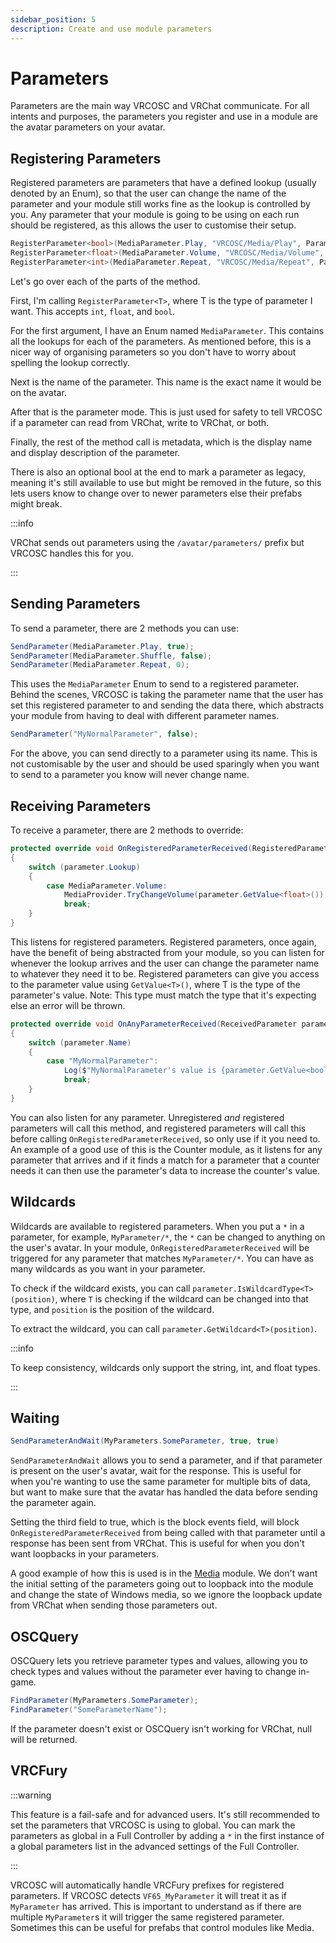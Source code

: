 ```yaml
---
sidebar_position: 5
description: Create and use module parameters
---
```


# Parameters
Parameters are the main way VRCOSC and VRChat communicate. For all intents and purposes, the parameters you register and use in a module are the avatar parameters on your avatar.

## Registering Parameters
Registered parameters are parameters that have a defined lookup (usually denoted by an Enum), so that the user can change the name of the parameter and your module still works fine as the lookup is controlled by you. Any parameter that your module is going to be using on each run should be registered, as this allows the user to customise their setup.

```csharp
RegisterParameter<bool>(MediaParameter.Play, "VRCOSC/Media/Play", ParameterMode.ReadWrite, "Play/Pause", "True for playing. False for paused");
RegisterParameter<float>(MediaParameter.Volume, "VRCOSC/Media/Volume", ParameterMode.ReadWrite, "Volume", "The volume of the process that is controlling the media");
RegisterParameter<int>(MediaParameter.Repeat, "VRCOSC/Media/Repeat", ParameterMode.ReadWrite, "Repeat", "0 - Disabled\n1 - Single\n2 - List");
```

Let's go over each of the parts of the method.

First, I'm calling `RegisterParameter<T>`, where T is the type of parameter I want. This accepts `int`, `float`, and `bool`.

For the first argument, I have an Enum named `MediaParameter`. This contains all the lookups for each of the parameters. As mentioned before, this is a nicer way of organising parameters so you don't have to worry about spelling the lookup correctly.

Next is the name of the parameter. This name is the exact name it would be on the avatar.

After that is the parameter mode. This is just used for safety to tell VRCOSC if a parameter can read from VRChat, write to VRChat, or both.

Finally, the rest of the method call is metadata, which is the display name and display description of the parameter.

There is also an optional bool at the end to mark a parameter as legacy, meaning it's still available to use but might be removed in the future, so this lets users know to change over to newer parameters else their prefabs might break.

:::info

VRChat sends out parameters using the `/avatar/parameters/` prefix but VRCOSC handles this for you.

:::

## Sending Parameters
To send a parameter, there are 2 methods you can use:

```csharp
SendParameter(MediaParameter.Play, true);
SendParameter(MediaParameter.Shuffle, false);
SendParameter(MediaParameter.Repeat, 0);
```

This uses the `MediaParameter` Enum to send to a registered parameter. Behind the scenes, VRCOSC is taking the parameter name that the user has set this registered parameter to and sending the data there, which abstracts your module from having to deal with different parameter names.

```csharp
SendParameter("MyNormalParameter", false);
```

For the above, you can send directly to a parameter using its name. This is not customisable by the user and should be used sparingly when you want to send to a parameter you know will never change name.

## Receiving Parameters
To receive a parameter, there are 2 methods to override:

```csharp
protected override void OnRegisteredParameterReceived(RegisteredParameter parameter)
{
    switch (parameter.Lookup)
    {
        case MediaParameter.Volume:
            MediaProvider.TryChangeVolume(parameter.GetValue<float>());
            break;
    }
}
```

This listens for registered parameters. Registered parameters, once again, have the benefit of being abstracted from your module, so you can listen for whenever the lookup arrives and the user can change the parameter name to whatever they need it to be. Registered parameters can give you access to the parameter value using `GetValue<T>()`, where T is the type of the parameter's value. Note: This type must match the type that it's expecting else an error will be thrown.


```csharp
protected override void OnAnyParameterReceived(ReceivedParameter parameter)
{
    switch (parameter.Name)
    {
        case "MyNormalParameter":
            Log($"MyNormalParameter's value is {parameter.GetValue<bool>()}")
            break;
    }
}
```

You can also listen for any parameter. Unregistered *and* registered parameters will call this method, and registered parameters will call this before calling `OnRegisteredParameterReceived`, so only use if it you need to. An example of a good use of this is the Counter module, as it listens for any parameter that arrives and if it finds a match for a parameter that a counter needs it can then use the parameter's data to increase the counter's value.

## Wildcards
Wildcards are available to registered parameters. When you put a `*` in a parameter, for example, `MyParameter/*`, the `*` can be changed to anything on the user's avatar.
In your module, `OnRegisteredParameterReceived` will be triggered for any parameter that matches `MyParameter/*`. You can have as many wildcards as you want in your parameter.

To check if the wildcard exists, you can call `parameter.IsWildcardType<T>(position)`, where `T` is checking if the wildcard can be changed into that type, and `position` is the position of the wildcard.

To extract the wildcard, you can call `parameter.GetWildcard<T>(position)`.

:::info

To keep consistency, wildcards only support the string, int, and float types.

:::

## Waiting
```csharp
SendParameterAndWait(MyParameters.SomeParameter, true, true)
```

`SendParameterAndWait` allows you to send a parameter, and if that parameter is present on the user's avatar, wait for the response. This is useful for when you're wanting to use the same parameter for multiple bits of data, but want to make sure that the avatar has handled the data before sending the parameter again.

Setting the third field to true, which is the block events field, will block `OnRegisteredParameterReceived` from being called with that parameter until a response has been sent from VRChat.
This is useful for when you don't want loopbacks in your parameters.

A good example of how this is used is in the [Media](https://github.com/VolcanicArts/VRCOSC-Modules/blob/main/VRCOSC.Modules/Media/MediaModule.cs#L178) module.
We don't want the initial setting of the parameters going out to loopback into the module and change the state of Windows media, so we ignore the loopback update from VRChat when sending those parameters out.

## OSCQuery
OSCQuery lets you retrieve parameter types and values, allowing you to check types and values without the parameter ever having to change in-game.

```csharp
FindParameter(MyParameters.SomeParameter);
FindParameter("SomeParameterName");
```

If the parameter doesn't exist or OSCQuery isn't working for VRChat, null will be returned.

## VRCFury

:::warning

This feature is a fail-safe and for advanced users. It's still recommended to set the parameters that VRCOSC is using to global. You can mark the parameters as global in a Full Controller by adding a `*` in the first instance of a global parameters list in the advanced settings of the Full Controller.

:::

VRCOSC will automatically handle VRCFury prefixes for registered parameters. If VRCOSC detects `VF65_MyParameter` it will treat it as if `MyParameter` has arrived. This is important to understand as if there are multiple `MyParameter`s it will trigger the same registered parameter. Sometimes this can be useful for prefabs that control modules like Media.